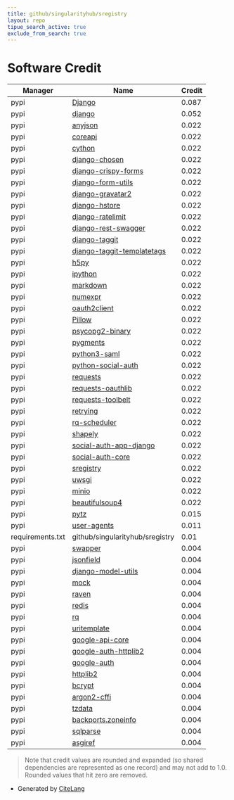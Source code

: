 ```yaml
---
title: github/singularityhub/sregistry
layout: repo
tipue_search_active: true
exclude_from_search: true
---
```

# Software Credit

|Manager|Name|Credit|
|-------|----|------|
|pypi|[Django](https://pypi.org/project/Django)|0.087|
|pypi|[django](https://www.djangoproject.com/)|0.052|
|pypi|[anyjson](http://bitbucket.org/runeh/anyjson/)|0.022|
|pypi|[coreapi](https://github.com/core-api/python-client)|0.022|
|pypi|[cython](http://cython.org/)|0.022|
|pypi|[django-chosen](https://github.com/theatlantic/django-chosen)|0.022|
|pypi|[django-crispy-forms](https://github.com/django-crispy-forms/django-crispy-forms)|0.022|
|pypi|[django-form-utils](http://bitbucket.org/carljm/django-form-utils/)|0.022|
|pypi|[django-gravatar2](https://github.com/twaddington/django-gravatar)|0.022|
|pypi|[django-hstore](https://github.com/djangonauts/django-hstore)|0.022|
|pypi|[django-ratelimit](https://github.com/jsocol/django-ratelimit)|0.022|
|pypi|[django-rest-swagger](https://github.com/marcgibbons/django-rest-swagger)|0.022|
|pypi|[django-taggit](https://github.com/jazzband/django-taggit)|0.022|
|pypi|[django-taggit-templatetags](http://github.com/feuervogel/django-taggit-templatetags)|0.022|
|pypi|[h5py](http://www.h5py.org)|0.022|
|pypi|[ipython](https://ipython.org)|0.022|
|pypi|[markdown](https://pypi.org/project/markdown)|0.022|
|pypi|[numexpr](https://pypi.org/project/numexpr)|0.022|
|pypi|[oauth2client](https://pypi.org/project/oauth2client)|0.022|
|pypi|[Pillow](https://pypi.org/project/Pillow)|0.022|
|pypi|[psycopg2-binary](https://pypi.org/project/psycopg2-binary)|0.022|
|pypi|[pygments](https://pypi.org/project/pygments)|0.022|
|pypi|[python3-saml](https://pypi.org/project/python3-saml)|0.022|
|pypi|[python-social-auth](https://pypi.org/project/python-social-auth)|0.022|
|pypi|[requests](https://pypi.org/project/requests)|0.022|
|pypi|[requests-oauthlib](https://pypi.org/project/requests-oauthlib)|0.022|
|pypi|[requests-toolbelt](https://pypi.org/project/requests-toolbelt)|0.022|
|pypi|[retrying](https://pypi.org/project/retrying)|0.022|
|pypi|[rq-scheduler](https://pypi.org/project/rq-scheduler)|0.022|
|pypi|[shapely](https://pypi.org/project/shapely)|0.022|
|pypi|[social-auth-app-django](https://pypi.org/project/social-auth-app-django)|0.022|
|pypi|[social-auth-core](https://pypi.org/project/social-auth-core)|0.022|
|pypi|[sregistry](https://pypi.org/project/sregistry)|0.022|
|pypi|[uwsgi](https://pypi.org/project/uwsgi)|0.022|
|pypi|[minio](https://pypi.org/project/minio)|0.022|
|pypi|[beautifulsoup4](https://pypi.org/project/beautifulsoup4)|0.022|
|pypi|[pytz](https://pypi.org/project/pytz)|0.015|
|pypi|[user-agents](https://pypi.org/project/user-agents)|0.011|
|requirements.txt|github/singularityhub/sregistry|0.01|
|pypi|[swapper](https://pypi.org/project/swapper)|0.004|
|pypi|[jsonfield](https://pypi.org/project/jsonfield)|0.004|
|pypi|[django-model-utils](https://pypi.org/project/django-model-utils)|0.004|
|pypi|[mock](https://pypi.org/project/mock)|0.004|
|pypi|[raven](https://pypi.org/project/raven)|0.004|
|pypi|[redis](https://pypi.org/project/redis)|0.004|
|pypi|[rq](https://pypi.org/project/rq)|0.004|
|pypi|[uritemplate](https://pypi.org/project/uritemplate)|0.004|
|pypi|[google-api-core](https://pypi.org/project/google-api-core)|0.004|
|pypi|[google-auth-httplib2](https://pypi.org/project/google-auth-httplib2)|0.004|
|pypi|[google-auth](https://pypi.org/project/google-auth)|0.004|
|pypi|[httplib2](https://pypi.org/project/httplib2)|0.004|
|pypi|[bcrypt](https://pypi.org/project/bcrypt)|0.004|
|pypi|[argon2-cffi](https://pypi.org/project/argon2-cffi)|0.004|
|pypi|[tzdata](https://pypi.org/project/tzdata)|0.004|
|pypi|[backports.zoneinfo](https://pypi.org/project/backports.zoneinfo)|0.004|
|pypi|[sqlparse](https://pypi.org/project/sqlparse)|0.004|
|pypi|[asgiref](https://pypi.org/project/asgiref)|0.004|


> Note that credit values are rounded and expanded (so shared dependencies are represented as one record) and may not add to 1.0. Rounded values that hit zero are removed.


- Generated by [CiteLang](https://github.com/vsoch/citelang)
